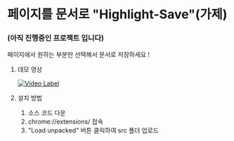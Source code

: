 # 페이지를 문서로 "Highlight-Save"(가제)
### (아직 진행중인 프로젝트 입니다)

페이지에서 원하는 부분만 선택해서 문서로 저장하세요 !


1. 데모 영상

    [![Video Label](http://img.youtube.com/vi/8zty4U6jumA/0.jpg)](https://www.youtube.com/watch?v=8zty4U6jumA)

2. 설치 방법

    1) 소스 코드 다운
    2) chrome://extensions/ 접속
    3) "Load unpacked" 버튼 클릭하여 src 폴더 업로드
    

